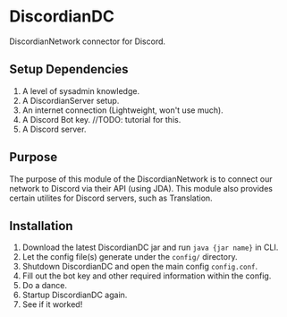 # DiscordianDC
DiscordianNetwork connector for Discord.

## Setup Dependencies
1. A level of sysadmin knowledge.
2. A DiscordianServer setup.
3. An internet connection (Lightweight, won't use much).
4. A Discord Bot key. //TODO: tutorial for this.
5. A Discord server.

## Purpose
The purpose of this module of the DiscordianNetwork is to connect our network to Discord via their API (using JDA).
This module also provides certain utilites for Discord servers, such as Translation.

## Installation
1. Download the latest DiscordianDC jar and run `java {jar name}` in CLI.
2. Let the config file(s) generate under the `config/` directory.
3. Shutdown DiscordianDC and open the main config `config.conf`.
4. Fill out the bot key and other required information within the config.
5. Do a dance.
6. Startup DiscordianDC again. 
7. See if it worked!
